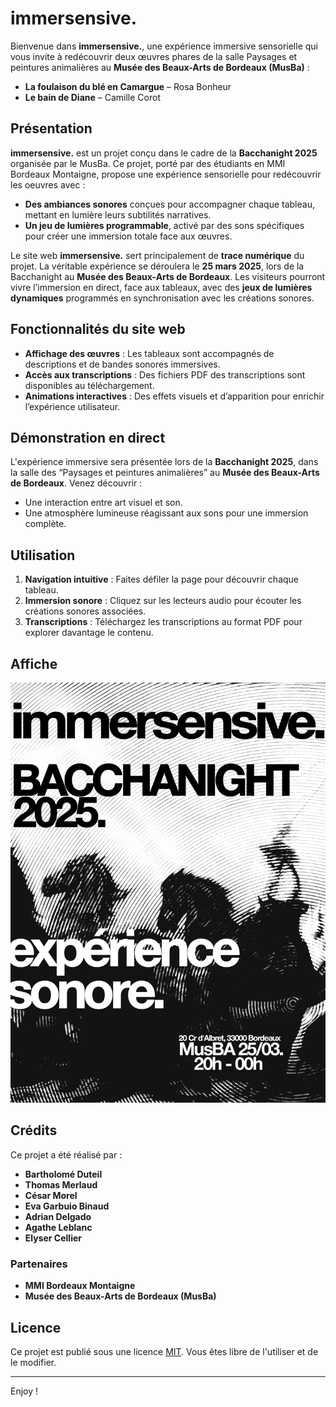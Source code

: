 # immersensive.

Bienvenue dans **immersensive.**, une expérience immersive sensorielle qui vous invite à redécouvrir deux œuvres phares de la salle Paysages et peintures animalières au **Musée des Beaux-Arts de Bordeaux (MusBa)** :

- **La foulaison du blé en Camargue** – Rosa Bonheur  
- **Le bain de Diane** – Camille Corot

## Présentation

**immersensive.** est un projet conçu dans le cadre de la **Bacchanight 2025** organisée par le MusBa. Ce projet, porté par des étudiants en MMI Bordeaux Montaigne, propose une expérience sensorielle pour redécouvrir les oeuvres avec :

- **Des ambiances sonores** conçues pour accompagner chaque tableau, mettant en lumière leurs subtilités narratives.
- **Un jeu de lumières programmable**, activé par des sons spécifiques pour créer une immersion totale face aux œuvres.

Le site web **immersensive.** sert principalement de **trace numérique** du projet. La véritable expérience se déroulera le **25 mars 2025**, lors de la Bacchanight au **Musée des Beaux-Arts de Bordeaux**. Les visiteurs pourront vivre l’immersion en direct, face aux tableaux, avec des **jeux de lumières dynamiques** programmés en synchronisation avec les créations sonores.

## Fonctionnalités du site web

- **Affichage des œuvres** : Les tableaux sont accompagnés de descriptions et de bandes sonores immersives.
- **Accès aux transcriptions** : Des fichiers PDF des transcriptions sont disponibles au téléchargement.
- **Animations interactives** : Des effets visuels et d’apparition pour enrichir l’expérience utilisateur.

## Démonstration en direct

L'expérience immersive sera présentée lors de la **Bacchanight 2025**, dans la salle des “Paysages et peintures animalières” au **Musée des Beaux-Arts de Bordeaux**. Venez découvrir :

- Une interaction entre art visuel et son.
- Une atmosphère lumineuse réagissant aux sons pour une immersion complète.

## Utilisation

1. **Navigation intuitive** : Faites défiler la page pour découvrir chaque tableau.
2. **Immersion sonore** : Cliquez sur les lecteurs audio pour écouter les créations sonores associées.
3. **Transcriptions** : Téléchargez les transcriptions au format PDF pour explorer davantage le contenu.

## Affiche

![Aperçu immersensive.](img/flyer/affiche.webp)

## Crédits

Ce projet a été réalisé par :

- **Bartholomé Duteil**
- **Thomas Merlaud**
- **César Morel**
- **Eva Garbuio Binaud**
- **Adrian Delgado**
- **Agathe Leblanc**
- **Elyser Cellier**

### Partenaires

- **MMI Bordeaux Montaigne**
- **Musée des Beaux-Arts de Bordeaux (MusBa)**

## Licence

Ce projet est publié sous une licence [MIT](./LICENSE). Vous êtes libre de l'utiliser et de le modifier.

---

Enjoy !
